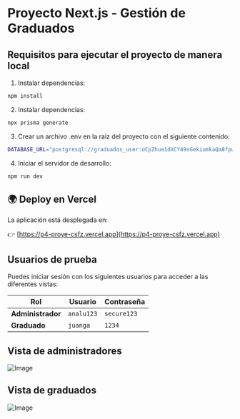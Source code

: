 # Proyecto Next.js - Gestión de Graduados

## Requisitos para ejecutar el proyecto de manera local

1. Instalar dependencias:
```bash
npm install
```
2. Instalar dependencias:

```bash
npx prisma generate
```
3. Crear un archivo .env en la raíz del proyecto con el siguiente contenido:
```bash
DATABASE_URL="postgresql://graduados_user:oCpZhue1dXCY49sGekiumkaQa8fpw70M@dpg-d17maq6mcj7s73c0u2o0-a.oregon-postgres.render.com/graduados"
```

4. Iniciar el servidor de desarrollo:
```bash
npm run dev
```

## 🌍 Deploy en Vercel

La aplicación está desplegada en:

👉 [https://p4-proye-csfz.vercel.app](https://p4-proye-csfz.vercel.app)

## Usuarios de prueba

Puedes iniciar sesión con los siguientes usuarios para acceder a las diferentes vistas:

| Rol          | Usuario  | Contraseña  |
|--------------|----------|-------------|
| **Administrador** | `analu123` | `secure123` |
| **Graduado**      | `juanga`   | `1234`      |

## Vista de administradores
![Image](https://github.com/user-attachments/assets/21c92c1a-de4b-4923-b971-c0f1e7c2bdda)


## Vista de graduados
![Image](https://github.com/user-attachments/assets/2568af38-837c-4e0c-9c68-4c342cb008cc)
